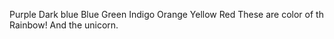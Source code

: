 
Purple
Dark blue
Blue
Green
Indigo
Orange
Yellow
Red
These are color of th Rainbow!
And the unicorn.
